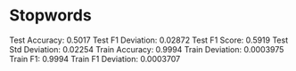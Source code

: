 # Stopwords

Test Accuracy: 0.5017
Test F1 Deviation: 0.02872
Test F1 Score: 0.5919
Test Std Deviation: 0.02254
Train Accuracy: 0.9994
Train Deviation: 0.0003975
Train F1: 0.9994
Train F1 Deviation: 0.0003707
